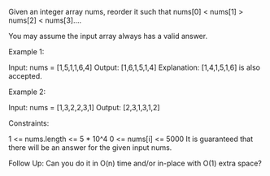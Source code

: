 Given an integer array nums, reorder it such that nums[0] < nums[1] > nums[2]
< nums[3]....

You may assume the input array always has a valid answer.


Example 1:


Input: nums = [1,5,1,1,6,4]
Output: [1,6,1,5,1,4]
Explanation: [1,4,1,5,1,6] is also accepted.


Example 2:


Input: nums = [1,3,2,2,3,1]
Output: [2,3,1,3,1,2]



Constraints:


1 <= nums.length <= 5 * 10^4
0 <= nums[i] <= 5000
It is guaranteed that there will be an answer for the given input nums.



Follow Up: Can you do it in O(n) time and/or in-place with O(1) extra space?


